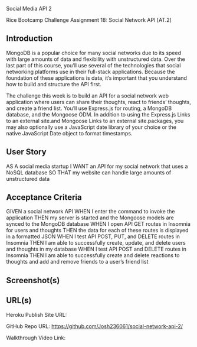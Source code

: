 Social Media API 2

Rice Bootcamp Challenge Assignment 18: Social Network API [AT.2]

## Introduction

MongoDB is a popular choice for many social networks due to its speed with large amounts of data and flexibility with unstructured data. Over the last part of this 
course, you’ll use several of the technologies that social networking platforms use in their full-stack applications. Because the foundation of these applications is 
data, it’s important that you understand how to build and structure the API first.

The challenge this week is to build an API for a social network web application where users can share their thoughts, react to friends’ thoughts, and create a friend 
list. You’ll use Express.js for routing, a MongoDB database, and the Mongoose ODM. In addition to using the Express.js Links to an external site.and Mongoose Links to 
an external site.packages, you may also optionally use a JavaScript date library of your choice or the native JavaScript Date object to format timestamps.

## User Story

AS A social media startup
I WANT an API for my social network that uses a NoSQL database
SO THAT my website can handle large amounts of unstructured data

## Acceptance Criteria

GIVEN a social network API
WHEN I enter the command to invoke the application
THEN my server is started and the Mongoose models are synced to the MongoDB database
WHEN I open API GET routes in Insomnia for users and thoughts
THEN the data for each of these routes is displayed in a formatted JSON
WHEN I test API POST, PUT, and DELETE routes in Insomnia
THEN I am able to successfully create, update, and delete users and thoughts in my database
WHEN I test API POST and DELETE routes in Insomnia
THEN I am able to successfully create and delete reactions to thoughts and add and remove friends to a user’s friend list

## Screenshot(s)

## URL(s)

Heroku Publish Site URL:

GitHub Repo URL: https://github.com/Josh236061/social-network-api-2/

Walkthrough Video Link:
